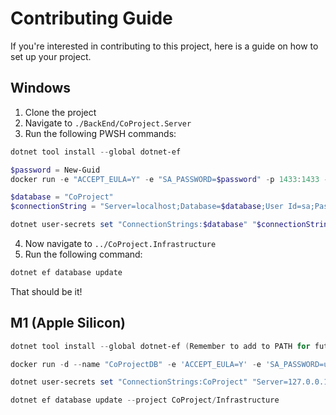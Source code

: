 # Contributing Guide

If you're interested in contributing to this project, here is a guide on how to set up your project.

## Windows

1. Clone the project
1. Navigate to `./BackEnd/CoProject.Server`
1. Run the following PWSH commands:

```powershell
dotnet tool install --global dotnet-ef

$password = New-Guid
docker run -e "ACCEPT_EULA=Y" -e "SA_PASSWORD=$password" -p 1433:1433 -d --name "CoProjectMSSQL" mcr.microsoft.com/mssql/server:2019-latest

$database = "CoProject"
$connectionString = "Server=localhost;Database=$database;User Id=sa;Password=$password"

dotnet user-secrets set "ConnectionStrings:$database" "$connectionString"
```

4. Now navigate to `../CoProject.Infrastructure`
1. Run the following command:

```powershell
dotnet ef database update
```

That should be it!

## M1 (Apple Silicon)

```powershell
dotnet tool install --global dotnet-ef (Remember to add to PATH for future use)

docker run -d --name "CoProjectDB" -e 'ACCEPT_EULA=Y' -e 'SA_PASSWORD=urpassword' -p 1433:1433 mcr.microsoft.com/azure-sql-edge

dotnet user-secrets set "ConnectionStrings:CoProject" "Server=127.0.0.1;Database=CoProject;User Id=sa;Password=passwordforsa" --project CoProject/Server

dotnet ef database update --project CoProject/Infrastructure
```
